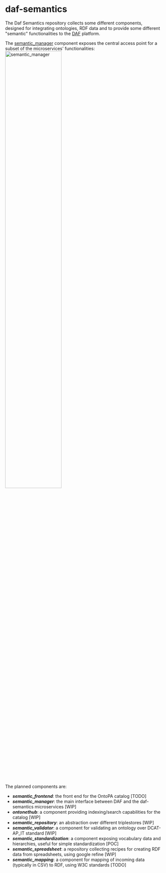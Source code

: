 
daf-semantics
====================

The Daf Semantics repository collects some different components, designed for integrating ontologies, RDF data and to provide some different "semantic" functionalities to the [DAF](https://github.com/italia/daf) platform.

The [semantic_manager]() component exposes the central access point for a subset of the microservices' functionalities:
<img src="./docs/semantic_manager-v4.png" alt="semantic_manager" width="60%" height="auto">

The planned components are:

+ ***semantic_frontend***: 
the front end for the OntoPA catalog [TODO]
+ ***semantic_manager***: 
the main interface between DAF and the daf-semantics microservices [WIP]
+ ***ontonethub***: 
a component providing indexing/search capabilities for the catalog [WIP]
+ ***semantic_repository***: 
an abstraction over different triplestores [WIP]
+ ***semantic_validator***: 
a component for validating an ontology over DCAT-AP_IT standard [WIP]
+ ***semantic_standardization***: 
a component exposing vocabulary data and hierarchies, useful for simple standardization [POC]
+ ***semantic_spreadsheet***: 
a repository collecting recipes for creating RDF data from spreadsheets, using google refine [WIP]
+ ***semantic_mapping***: 
a component for mapping of incoming data (typically in CSV) to RDF, using W3C standards [TODO]


